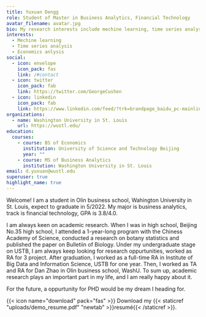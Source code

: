 ```yaml
---
title: Yuxuan Dengg
role: Student of Master in Business Analytics, Financial Technology
avatar_filename: avatar.jpg
bio: My research interests include mechine learning, time series analysis, etc.
interests:
  - Mechine learning
  - Time series analysis
  - Economics anlysis
social:
  - icon: envelope
    icon_pack: fas
    link: /#contact
  - icon: twitter
    icon_pack: fab
    link: https://twitter.com/GeorgeCushen
  - icon: linkedin
    icon_pack: fab
    link: https://www.linkedin.com/feed/?trk=brandpage_baidu_pc-mainlink
organizations:
  - name: Washington University in St. Louis
    url: https://wustl.edu/
education:
  courses:
    - course: BS of Economics
      institution: University of Science and Technology Beijing
      year: ""
    - course: MS of Business Analytics
      institution: Washington University in St. Louis
email: d.yuxuan@wustl.edu
superuser: true
highlight_name: true
---
```

Welcome! I am a student in Olin business school, Wahington University in St. Louis, expect to graduate in 5/2022. My major is business analytics, track is financial technology, GPA is 3.8/4.0. 

I am always keen on academic research. When I was in high school, Beijing No.35 high school, I attended a 1-year-long program with the Chiness Academy of Science, conducted a research on botany statistics and published the paper on Bulletiin of Biology. Under my undergraduate stage on USTB, I am always keep looking for research oppurtunities, worked as RA for 3 project. After graduation, I worked as a full-time RA in Institute of Big Data and Information Science, USTB for one year. Then, I worked as TA and RA for Dan Zhao in Olin business school, WashU. To sum up, academic research plays an important part in my life, and I am really happy about it. 

For the future, a oppurtunity for PHD would be my dream I heading for.

{{< icon name="download" pack="fas" >}} Download my {{< staticref "uploads/demo_resume.pdf" "newtab" >}}resumé{{< /staticref >}}.